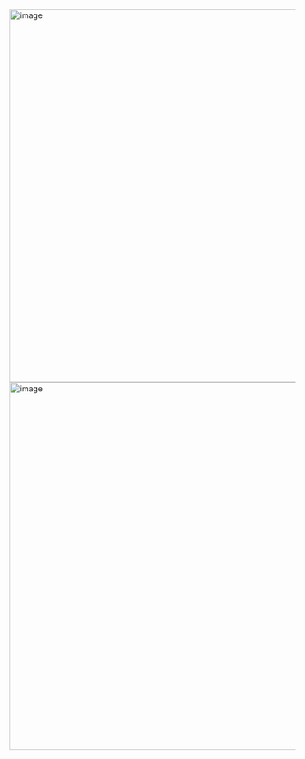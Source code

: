 <img width="656" alt="image" src="https://user-images.githubusercontent.com/89638496/200454030-7a45da8a-15aa-4384-9d7d-3b34f823d3f8.png">
<img width="646" alt="image" src="https://user-images.githubusercontent.com/89638496/200454043-8ddf89ff-c49f-4af6-9fc6-db415fa2ddba.png">
